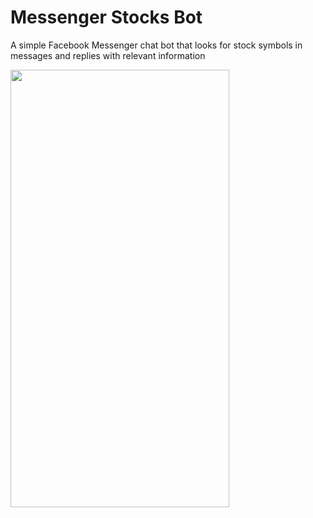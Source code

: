 Messenger Stocks Bot
========================

A simple Facebook Messenger chat bot that looks for stock symbols in messages and replies with relevant information

<img src="https://i.imgur.com/sOIjYKB.png" width="350" height="700" />

